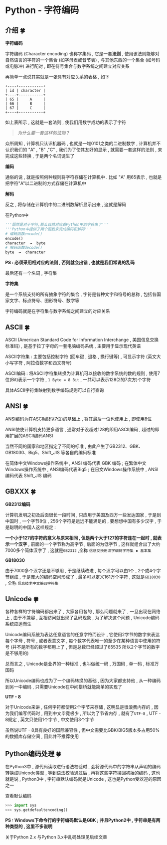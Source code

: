 # Python - 字符编码

## 介绍  🍀

**字符编码**

字符编码 (Character encoding) 也称字集码 , 它是一套**法则** , 使用该法则能够对自然语言的字符的一个集合 (如字母表或音节表) , 与其他东西的一个集合 (如号码或电脉冲) 进行配对 , 即在符号集合与数字系统之间建立对应关系

再简单一点说其实就是一张具有对应关系的表格 , 如下

```
+----+-----------+
| id | character | 
+----+-----------+
| 65 |     A     | 
| 66 |     B     | 
| 67 |     C     | 
+----+-----------+
```

如上表所示 , 这就是一套法则 , 使我们用数字成功的表示了字符

> *为什么要一套这样的法则 ?*

众所周知 , 计算机只认识机器码 , 也就是一堆0101之类的二进制数字 , 计算机并不认识我们的 "A" , "B" ,"C" , 我们为了使其友好的显示 , 就需要一套这样的法则 , 来完成这些转换 , 于是两个名词诞生了

**编码** 

通俗的说 , 就是按照何种规则将字符存储在计算机中 . 比如 "A" 用65表示 , 也就是把字符"A"以二进制的方式存储在计算机中

**解码** 

 反之 , 将存储在计算机中的二进制数解析显示出来 , 这就是解码

在Python中

```python
'''既然是对于字符,那么自然对应着Python中的字符串了'''
'''Python中提供了两个函数来完成编码和解码'''
# 编码函数encode()
encode()  
character  →  byte
# 解码函数decode()
byte  →  character  
```

**PS : 必须采用相对应的法则 , 否则就会出错 , 也就是我们常说的乱码**

最后还有一个名词 , 字符集

**字符集**

是一个系统支持的所有抽象字符的集合 , 字符是各种文字和符号的总称 , 包括各国家文字、标点符号、图形符号、数字等

字符编码就是在字符集与数字系统之间建立的对应关系

## ASCII  🍀

ASCII (American Standard Code for Information Interchange , 美国信息交换标准码) , 是基于拉丁字母的一套电脑编码系统 , 主要用于显示现代英语

ASCII字符集 : 主要包括控制字符 (回车键 , 退格 , 换行键等) , 可显示字符 (英文大小写字符 , 阿拉伯数字和西文符号)

ASCII编码 : 将ASCII字符集转换为计算机可以接收的数字系统的数的规则 , 使用7位(Bit)表示一个字符 , `1 Byte = 8 Bit`  , 一共可以表示128(2的7次方)个字符

具体ASCII字符集映射到数字编码规则可以自行查询

## ANSI  🍀

ANSI编码为在ASCII编码(7位)的基础上 , 将其最后一位也使用上 , 即使用8位

ANSI使使计算机支持更多语言 , 通常对于没超过128的即用ASCII编码 , 超过的即用扩展的ASCII编码ANSI 

当然不同的国家和地区指定了不同的标准 , 由此产生了GB2312、GBK、GB18030、Big5、Shift_JIS 等各自的编码标准

在简体中文Windows操作系统中 , ANSI 编码代表 GBK 编码 ; 在繁体中文Windows操作系统中 , ANSI编码代表Big5 ; 在日文Windows操作系统中 , ANSI 编码代表 Shift_JIS 编码

## GBXXX  🍀

**GB2312编码**

计算机发明之初及后面很长一段时间 , 只应用于美国及西方一些发达国家 , 于是到中国时 , 一个字节8位 , 256个字符是远远不能满足的 , 要想想中国有多少汉字 , 于是聪明的中国人这样规定 : 

**一个小于127的字符的意义与原来相同 , 但是两个大于127的字符连在一起时 , 就表示一个汉字** , 前面的一个字节称为高字节 , 后面的为低字节 , 这样就组合出了大约7000多个简体汉字了 , 这就是`GB2312` ,全称 `信息交换用汉字编码字符集 ▪ 基本集` 

**GB18030**

由于7000多个汉字还是不够用 , 于是继续改进 , 每个汉字可以由1个 , 2个或4个字节组成 , 于是庞大的编码空间形成了 , 最多可以定义161万个字符 , 这就是`GB18030` , 全称 `信息技术中文编码字符集` 

## Unicode  🍀

各种各样的字符编码都出来了 , 大家各用各的 , 那么问题就来了 , 一旦出现在网络上 , 由于不兼容 , 互相访问就出现了乱码现象 , 为了解决这个问题 , Unicode编码系统应运而生

Unicode编码系统为表达任意语言的任意字符而设计 , 它使用2字节的数字来表达每个字母 , 符号 , 或者表意文字 , 每个数字代表唯一的至少在某种语言中使用的符号 (并不是所有的数字都用上了 , 但是总数已经超过了65535  所以2个字节的数字是不够用的)

总而言之 , Unicode是业界的一种标准 , 也叫做统一码 , 万国码 , 单一码 , 标准万国码

所以Unicode编码也成为了一个编码转换的基础 , 因为大家都支持他 , 从一种编码到另一中编码 , 只需要Unicode在中间搭桥就能简单的实现了

**UTF - 8**

对于Unicode来讲 , 任何字符都使用2个字节来存储 , 这明显是很浪费内存的 , 因为我们编写代码时 , 用到中文毕竟极少 , 所以为了节省内存 , 就有了`UTF-8` , UTF - 8规定 , 英文只使用1个字节 , 中文使用3个字节

虽然说UTF - 8具有良好的国际兼容性 , 但中文需要比GBK/BIG5版本多占用50%的数据库存储空间 , 因此并不推荐使用

## Python编码处理  🍀

在Python3中 , 源代码读取进行语法校验时 , 会将源代码中的字符串从声明的编码转换成Unicode类型 , 等到语法校验通过后 , 再将这些字符换回初始的编码 , 这也就是说 , Python3中 , 字符串默认编码就是Unicode , 这也是Python受欢迎的原因之一

查看默认编码

```python
>>> import sys
>>> sys.getdefaultencoding()
```

**PS : Windows下命令行的字符编码默认是GBK ; 并且Python2中 , 字符串是有两种类型的 , 这里不多说明**

关于Python 2.x 与Python 3.x中乱码处理见后续文章